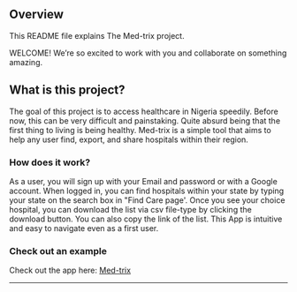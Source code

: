 ## Overview

This README file explains The Med-trix project.

WELCOME! We’re so excited to work with you and collaborate on something amazing. 

## What is this project?

The goal of this project is to access healthcare in Nigeria speedily. Before now, this can be very difficult and painstaking. Quite absurd being that the first thing to living is being healthy. Med-trix is a simple tool that aims to help any user find, export, and share hospitals within their region. 


### How does it work?

As a user, you will sign up with your Email and password or with a Google account. When logged in, you can find hospitals within your state by typing your state on the search box in "Find Care page'. Once you see your choice hospital, you can download the list via csv file-type by clicking the download button. You can also copy the link of the list. This App is intuitive and easy to navigate even as a first user.

### Check out an example

Check out the app here: [Med-trix](https://med-trix.netlify.app/) 

<hr>

